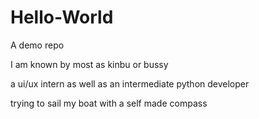# Hello-World
A demo repo

I am known by most as kinbu or bussy 

a ui/ux intern as well as an intermediate python developer

trying to sail my boat with a self made compass
